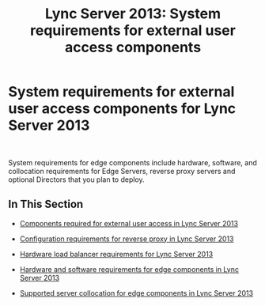 ﻿---
title: 'Lync Server 2013: System requirements for external user access components'
TOCTitle: System requirements for external user access components
ms:assetid: 4139b9a5-5b98-42a8-bfcc-6b371f1980db
ms:mtpsurl: https://technet.microsoft.com/en-us/library/Gg425919(v=OCS.15)
ms:contentKeyID: 48183966
ms.date: 07/23/2014
mtps_version: v=OCS.15
---

# System requirements for external user access components for Lync Server 2013

 


System requirements for edge components include hardware, software, and collocation requirements for Edge Servers, reverse proxy servers and optional Directors that you plan to deploy.

## In This Section

  - [Components required for external user access in Lync Server 2013](lync-server-2013-components-required-for-external-user-access.md)

  - [Configuration requirements for reverse proxy in Lync Server 2013](lync-server-2013-configuration-requirements-for-reverse-proxy.md)

  - [Hardware load balancer requirements for Lync Server 2013](lync-server-2013-hardware-load-balancer-requirements.md)

  - [Hardware and software requirements for edge components in Lync Server 2013](lync-server-2013-hardware-and-software-requirements-for-edge-components.md)

  - [Supported server collocation for edge components in Lync Server 2013](lync-server-2013-supported-server-collocation-for-edge-components.md)

